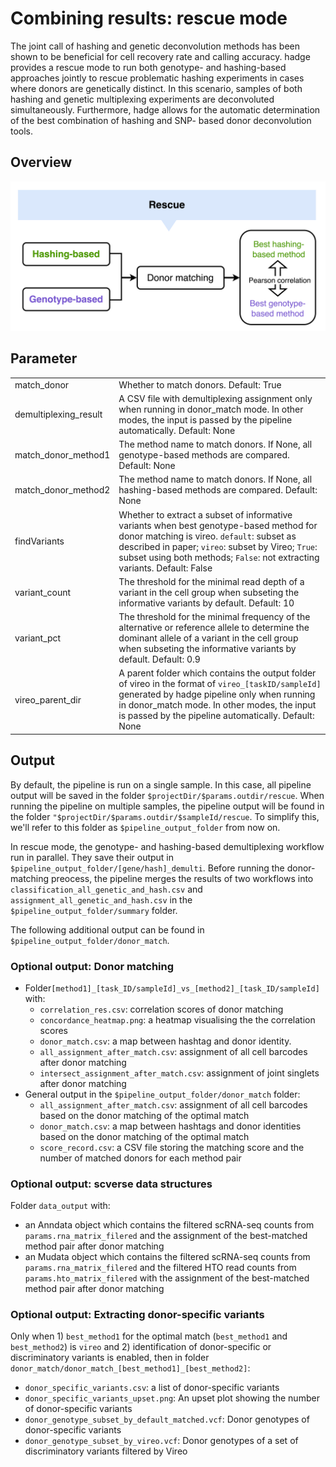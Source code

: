 # Combining results: rescue mode

The joint call of hashing and genetic deconvolution methods has been shown to be beneficial for cell recovery rate and calling accuracy. hadge provides a rescue mode to run both genotype- and hashing-based approaches jointly to rescue problematic hashing experiments in cases where donors are genetically distinct. In this scenario, samples of both hashing and genetic multiplexing experiments are deconvoluted simultaneously. Furthermore, hadge allows for the automatic determination of the best combination of hashing and SNP- based donor deconvolution tools.

## Overview

![Caption](_static/images/rescue.png)

## **Parameter**

|                       |                                                                                                                                                                                                                                                                         |
| --------------------- | ----------------------------------------------------------------------------------------------------------------------------------------------------------------------------------------------------------------------------------------------------------------------- |
| match_donor           | Whether to match donors. Default: True                                                                                                                                                                                                                                  |
| demultiplexing_result | A CSV file with demultiplexing assignment only when running in donor_match mode. In other modes, the input is passed by the pipeline automatically. Default: None                                                                                                       |
| match_donor_method1   | The method name to match donors. If None, all genotype-based methods are compared. Default: None                                                                                                                                                                        |
| match_donor_method2   | The method name to match donors. If None, all hashing-based methods are compared. Default: None                                                                                                                                                                         |
| findVariants          | Whether to extract a subset of informative variants when best genotype-based method for donor matching is vireo. `default`: subset as described in paper; `vireo`: subset by Vireo; `True`: subset using both methods; `False`: not extracting variants. Default: False |
| variant_count         | The threshold for the minimal read depth of a variant in the cell group when subseting the informative variants by default. Default: 10                                                                                                                                 |
| variant_pct           | The threshold for the minimal frequency of the alternative or reference allele to determine the dominant allele of a variant in the cell group when subseting the informative variants by default. Default: 0.9                                                         |
| vireo_parent_dir      | A parent folder which contains the output folder of vireo in the format of `vireo_[taskID/sampleId]` generated by hadge pipeline only when running in donor_match mode. In other modes, the input is passed by the pipeline automatically. Default: None                |

## **Output**

By default, the pipeline is run on a single sample. In this case, all pipeline output will be saved in the folder `$projectDir/$params.outdir/rescue`. When running the pipeline on multiple samples, the pipeline output will be found in the folder `"$projectDir/$params.outdir/$sampleId/rescue`. To simplify this, we'll refer to this folder as `$pipeline_output_folder` from now on.

In rescue mode, the genotype- and hashing-based demultiplexing workflow run in parallel. They save their output in `$pipeline_output_folder/[gene/hash]_demulti`. Before running the donor-matching preocess, the pipeline merges the results of two workflows into `classification_all_genetic_and_hash.csv` and `assignment_all_genetic_and_hash.csv` in the `$pipeline_output_folder/summary` folder.

The following additional output can be found in `$pipeline_output_folder/donor_match`.

### Optional output: Donor matching

- Folder`[method1]_[task_ID/sampleId]_vs_[method2]_[task_ID/sampleId]` with:
  - `correlation_res.csv`: correlation scores of donor matching
  - `concordance_heatmap.png`: a heatmap visualising the the correlation scores
  - `donor_match.csv`: a map between hashtag and donor identity.
  - `all_assignment_after_match.csv`: assignment of all cell barcodes after donor matching
  - `intersect_assignment_after_match.csv`: assignment of joint singlets after donor matching
- General output in the `$pipeline_output_folder/donor_match` folder:
  - `all_assignment_after_match.csv`: assignment of all cell barcodes based on the donor matching of the optimal match
  - `donor_match.csv`: a map between hashtags and donor identities based on the donor matching of the optimal match
  - `score_record.csv`: a CSV file storing the matching score and the number of matched donors for each method pair

### Optional output: scverse data structures

Folder `data_output` with:

- an Anndata object which contains the filtered scRNA-seq counts from `params.rna_matrix_filered` and the assignment of the best-matched method pair after donor matching
- an Mudata object which contains the filtered scRNA-seq counts from `params.rna_matrix_filered` and the filtered HTO read counts from `params.hto_matrix_filered` with the assignment of the best-matched method pair after donor matching

### Optional output: Extracting donor-specific variants

Only when 1) `best_method1` for the optimal match (`best_method1` and `best_method2`) is `vireo` and 2) identification of donor-specific or discriminatory variants is enabled, then in folder `donor_match/donor_match_[best_method1]_[best_method2]`:

- `donor_specific_variants.csv`: a list of donor-specific variants
- `donor_specific_variants_upset.png`: An upset plot showing the number of donor-specific variants
- `donor_genotype_subset_by_default_matched.vcf`: Donor genotypes of donor-specific variants
- `donor_genotype_subset_by_vireo.vcf`: Donor genotypes of a set of discriminatory variants filtered by Vireo
